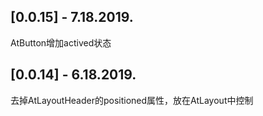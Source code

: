 ## [0.0.15] - 7.18.2019.

AtButton增加actived状态

## [0.0.14] - 6.18.2019.

去掉AtLayoutHeader的positioned属性，放在AtLayout中控制